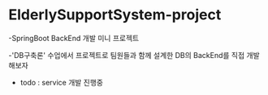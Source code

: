 # ElderlySupportSystem-project

-SpringBoot BackEnd 개발 미니 프로젝트

-'DB구축론' 수업에서 프로젝트로 팀원들과 함께 설계한 DB의 BackEnd를 직접 개발해보자

- todo : service 개발 진행중
